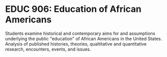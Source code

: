 # EDUC 906: Education of African Americans

Students examine historical and contemporary aims for and assumptions underlying the public "education" of African Americans in the United States. Analysis of published histories, theories, qualtitative and quantitative research, encounters, events, and issues.